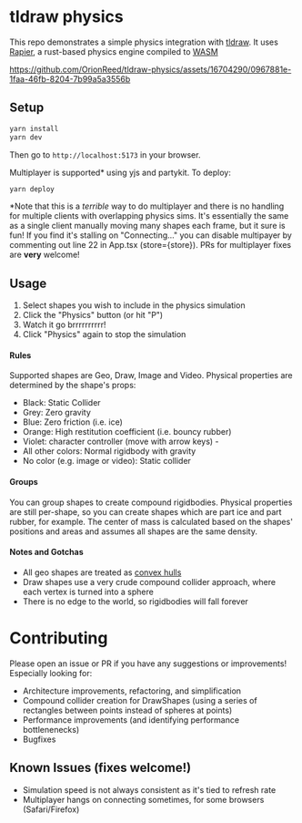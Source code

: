 # tldraw physics
This repo demonstrates a simple physics integration with [tldraw](https://github.com/tldraw/tldraw). It uses [Rapier](https://rapier.rs), a rust-based physics engine compiled to [WASM](https://webassembly.org)

https://github.com/OrionReed/tldraw-physics/assets/16704290/0967881e-1faa-46fb-8204-7b99a5a3556b

## Setup
```bash
yarn install
yarn dev
```
Then go to `http://localhost:5173` in your browser.

Multiplayer is supported* using yjs and partykit. To deploy:
```bash
yarn deploy
```

*Note that this is a _terrible_ way to do multiplayer and there is no handling for multiple clients with overlapping physics sims. It's essentially the same as a single client manually moving many shapes each frame, but it sure is fun! If you find it's stalling on "Connecting..." you can disable multipayer by commenting out line 22 in App.tsx (store={store}). PRs for multiplayer fixes are **very** welcome!

## Usage
1. Select shapes you wish to include in the physics simulation
2. Click the "Physics" button (or hit "P")
3. Watch it go brrrrrrrrrr!
4. Click "Physics" again to stop the simulation

#### Rules
Supported shapes are Geo, Draw, Image and Video. Physical properties are determined by the shape's props:
- Black: Static Collider
- Grey: Zero gravity
- Blue: Zero friction (i.e. ice)
- Orange: High restitution coefficient (i.e. bouncy rubber)
- Violet: character controller (move with arrow keys) - 
- All other colors: Normal rigidbody with gravity
- No color (e.g. image or video): Static collider

#### Groups
You can group shapes to create compound rigidbodies. Physical properties are still per-shape, so you can create shapes which are part ice and part rubber, for example. The center of mass is calculated based on the shapes' positions and areas and assumes all shapes are the same density.

#### Notes and Gotchas
- All geo shapes are treated as [convex hulls](https://en.wikipedia.org/wiki/Convex_hull)
- Draw shapes use a very crude compound collider approach, where each vertex is turned into a sphere
- There is no edge to the world, so rigidbodies will fall forever

# Contributing
Please open an issue or PR if you have any suggestions or improvements! Especially looking for:
- Architecture improvements, refactoring, and simplification
- Compound collider creation for DrawShapes (using a series of rectangles between points instead of spheres at points)
- Performance improvements (and identifying performance bottlenenecks)
- Bugfixes

## Known Issues (fixes welcome!)
- Simulation speed is not always consistent as it's tied to refresh rate
- Multiplayer hangs on connecting sometimes, for some browsers (Safari/Firefox)